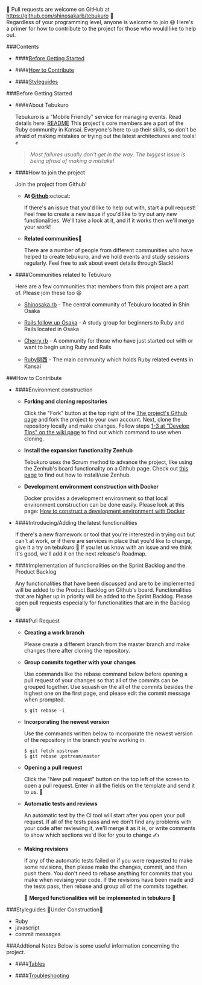 :mega: Pull requests are welcome on GitHub at https://github.com/shinosakarb/tebukuro :mega:  
Regardless of your programming level, anyone is welcome to join :smiley:
Here's a primer for how to contribute to the project for those who would like to help out.

###Contents

- ####[Before Getting Started](#before-getting-started-1)

- ####[How to Contribute](#how-to-contribute-1)

- ####[Styleguides](#styleguides-1)


###Before Getting Started

- ####About Tebukuro

  Tebukuro is a "Mobile Friendly" service for managing events. Read details here: [README](https://github.com/shinosakarb/tebukuro/blob/master/README_EN.md)
  This project's core members are a part of the Ruby community in Kansai.
  Everyone's here to up their skills, so don't be afraid of making mistakes or trying out the latest
  architectures and tools! :fist:

  >_*Most failures usually don't get in the way. The biggest issue is being afraid of making a mistake!*_

- ####How to join the project

  Join the project from Github!

    - **At [Github](https://github.com/shinosakarb/tebukuro)**:octocat:

      If there's an issue that you'd like to help out with, start a pull request!
      Feel free to create a new issue if you'd like to try out any new functionalities.
      We'll take a look at it, and if it works then we'll merge your work!

    - **Related communities**:two_men_holding_hands:

      There are a number of people from different communities who have helped to create tebukuro, and we hold events and study sessions regularly.
      Feel free to ask about event details through Slack!

- ####Communities related to Tebukuro

  Here are a few communities that members from this project are a part of.
  Please join these too :satisfied:

  - [Shinosaka.rb](https://shinosakarb.doorkeeper.jp/) - The central community of Tebukuro located in Shin Osaka

  - [Rails follow up Osaka](https://rails-follow-up-osaka.doorkeeper.jp) - A study group for beginners to Ruby and Rails located in Osaka

  - [Cherry.rb](https://cherryrb.doorkeeper.jp/) - A community for those who have just started out with or want to begin using Ruby and Rails

  - [Ruby関西](https://rubykansai.doorkeeper.jp/) - The main community which holds Ruby related events in Kansai

###How to Contribute

- ####Environment construction

  - **Forking and cloning repositories**

    Click the "Fork" button at the top right of the [The project's Github page](https://github.com/shinosakarb/tebukuro) and fork the project to your own account.
    Next, clone the repository locally and make changes.
    Follow steps [1-3 at "Develop Tips" on the wiki page](https://github.com/shinosakarb/tebukuro/wiki/Develop-tips#how-to-merge-pull-request) to find out which command to use when cloning.

  - **Install the expansion functionality Zenhub**

    Tebukuro uses the Scrum method to advance the project, like using the Zenhub's board functionality on a Github page.
    Check out [this page](https://seleck.cc/670) to find out how to install/use Zenhub.

  - **Development environment construction with Docker**

    Docker provides a development environment so that local environment construction can be done easily.
    Please look at this page: [How to construct a development environment with Docker](https://github.com/shinosakarb/tebukuro/wiki/Setup#setup-for-development)

- ####Introducing/Adding the latest functionalities

  If there's a new framework or tool that you're interested in trying out but can't at work, or if there are services in place that you'd like to change, give it a try on tebukuro :rocket:
  If you let us know with an issue and we think it's good, we'll add it on the next release's Roadmap.

- ####Implementation of functionalities on the Sprint Backlog and the Product Backlog

  Any functionalities that have been discussed and are to be implemented will be added to the Product Backlog on Github's board.
  Functionalities that are higher up in priority will be added to the Sprint Backlog.
  Please open pull requests especially for functionalities that are in the Backlog :grin:

- ####Pull Request

    - **Creating a work branch**

      Please create a different branch from the master branch and make changes there after cloning the repository.

    - **Group commits together with your changes**

      Use commands like the rebase command below before opening a pull request of your changes so that all of the commits can be grouped together. Use squash on the all of the commits besides the highest one on the first page, and please edit the commit message when prompted.  

      `$ git rebase -i`  

    - **Incorporating the newest version**

      Use the commands written below to incorporate the newest version of the repository in the branch you're working in.

      ```
      $ git fetch upstream
      $ git rebase upstream/master
      ```

    - **Opening a pull request**

      Click the "New pull request" button on the top left of the screen to open a pull request.
      Enter in all the fields on the template and send it to us. :email:

    - **Automatic tests and reviews**

      An automatic test by the CI tool will start after you open your pull request.
      If all of the tests pass and we don't find any problems with your code after reviewing it, we'll merge it as it is, or write comments to show which sections we'd like for you to change :writing_hand:

    - **Making revisions**

      If any of the automatic tests failed or if you were requested to make some revisions, then please make the changes, commit, and then push them.
      You don't need to rebase anything for commits that you make when revising your code.
      If the revisions have been made and the tests pass, then rebase and group all of the commits together.

      :tada: **Merged functionalities will be implemented in tebukuro** :clap:  

###Styleguides
  :construction:Under Construction:construction_worker:

  - Ruby
  - javascript
  - commit messages

###Addtional Notes
  Below is some useful information concerning the project.

  - ####[Tables](https://github.com/shinosakarb/tebukuro/wiki/Tables)

  - ####[Troubleshooting](https://github.com/shinosakarb/tebukuro/wiki/Troubleshooting)
